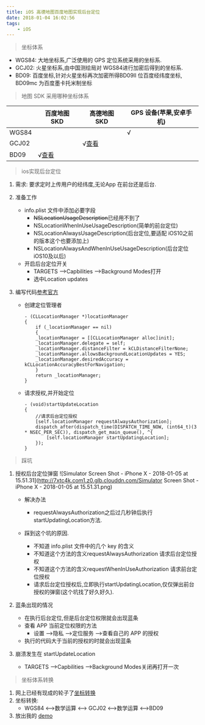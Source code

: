 ```yaml
---
title: iOS 高德地图百度地图实现后台定位
date: 2018-01-04 16:02:56
tags:
    - iOS
---
```


> 坐标体系

* WGS84: 大地坐标系,广泛使用的 GPS 定位系统采用的坐标系.
* GCJ02: 火星坐标系,由中国测绘局对 WGS84进行加密后得到的坐标系.
* BD09: 百度坐标,针对火星坐标再次加密所得BD09II 位百度经纬度坐标, BD09mc 为百度墨卡托米制坐标

<!---more--->

> 地图 SDK 采用哪种坐标体系

|      |百度地图 SKD  |高德地图 SKD  |GPS 设备(苹果,安卓手机)|
| ---  | --- | --- | --- |
| WGS84|     |     |   √ |
| GCJ02|     |  √[查看](http://lbs.amap.com/faq/top/coordinate/3/?wd=%E5%9D%90%E6%A0%87&cateId=&page=&detail=true)  |     |
| BD09 |   √[查看](http://lbsyun.baidu.com/index.php?title=iossdk/guide/coordtrans)|     |     |

> ios实现后台定位

1. 需求: 要求定时上传用户的经纬度,无论App 在前台还是后台.
2. 准备工作
    * info.plist 文件中添加必要字段
        - ~~NSLocationUsageDescription~~已经用不到了
        - NSLocationWhenInUseUsageDescription(简单的前台定位)
        - NSLocationAlwaysUsageDescription(后台定位,要适配 iOS10之前的版本这个也要添加上)
        - NSLocationAlwaysAndWhenInUseUsageDescription(后台定位iOS10及以后)
    * 开启后台定位开关
        - TARGETS -->Capbilities -->Background Modes打开
        - 选中Location updates 
    
3. 编写代码[参考官方](https://developer.apple.com/documentation/corelocation/choosing_the_authorization_level_for_location_services/requesting_always_authorization?language=objc)
    * 创建定位管理者
    
        ```
        - (CLLocationManager *)locationManager
        {
            if (_locationManager == nil)
            {
            _locationManager = [[CLLocationManager alloc]init];
            _locationManager.delegate = self;
            _locationManager.distanceFilter = kCLDistanceFilterNone;
            _locationManager.allowsBackgroundLocationUpdates = YES;
            _locationManager.desiredAccuracy = kCLLocationAccuracyBestForNavigation;
            }
            return _locationManager;
        }   
        ```
        
    * 请求授权,并开始定位
    
        ```
        - (void)startUpdateLocation
        {
            //请求后台定位授权
            [self.locationManager requestAlwaysAuthorization];
            dispatch_after(dispatch_time(DISPATCH_TIME_NOW, (int64_t)(3 * NSEC_PER_SEC)), dispatch_get_main_queue(), ^{
                [self.locationManager startUpdatingLocation];
            });
        }
        ```
    
> 踩坑

1. 授权后台定位弹窗
    ![Simulator Screen Shot - iPhone X - 2018-01-05 at 15.51.31](http://7xtc4k.com1.z0.glb.clouddn.com/Simulator Screen Shot - iPhone X - 2018-01-05 at 15.51.31.png)

    * 解决办法
        - requestAlwaysAuthorization之后过几秒钟后执行 startUpdatingLocation方法.
    
    * 踩到这个坑的原因.
        - 不知道 info.plist 文件中的几个 key 的含义
        - 不知道这个方法的含义requestAlwaysAuthorization 请求后台定位授权
        - 不知道这个方法的含义requestWhenInUseAuthorization 请求前台定位授权
        - 请求后台定位授权后,立即执行startUpdatingLocation,仅仅弹出前台授权的弹窗(这个坑找了好久好久).
    
2. 蓝条出现的情况
    * 在执行后台定位,但是后台定位权限就会出现蓝条
    * 查看 APP 当前定位权限的方法
        - 设置 -->隐私 -->定位服务 -->查看自己的 APP 的授权
    * 执行的代码大于当前的授权的时就会出现蓝条
3. 崩溃发生在 startUpdateLocation
    * TARGETS -->Capbilities -->Background Modes关闭再打开一次
    
> 坐标体系转换

1. 网上已经有现成的轮子了[坐标转换](https://github.com/JackZhouCn/JZLocationConverter)
2. 坐标转换:
    * WGS84 <-->数学运算 <--> GCJ02 <-->数学运算 <-->BD09
3. 放出我的 [demo](https://github.com/maker997/LocationDemo)

    
    
    


    






